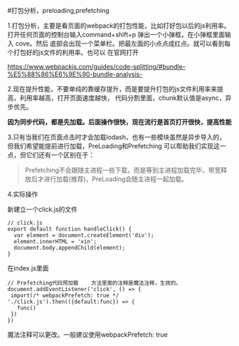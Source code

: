 #打包分析，preloading,prefetching

1.打包分析，主要是看页面的webpack的打包性能，比如打好包以后的js利用率。
打开任何页面的控制台输入command+shift+p  弹出一个小弹框，在小弹框里面输入 cove。然后
底部会出现一个菜单栏。把最左面的小点点成红点。就可以看到每个打包好的js文件的利用率。也可以
在官网打开

https://www.webpackjs.com/guides/code-splitting/#bundle-%E5%88%86%E6%9E%90-bundle-analysis-


2.现在提升性能，不要单纯的靠缓存提升，而是要提升打包的js文件利用率来提高，利用率越高，打开页面速度越快，
代码分割里面，chunk默认值是async，异步优先。

**因为同步代码，都是先加载。后面操作很快，现在流行是首页打开很快，提高性能**

3.只有当我们在页面点击时才会加载lodash，也有一些模块虽然是异步导入的，但我们希望能提前进行加载，PreLoading和Prefetching
可以帮助我们实现这一点，但它们还有一个区别在于：

> Prefetching不会跟随主进程一些下载，而是等到主进程加载完毕，带宽释放后才进行加载(推荐)，PreLoading会随主进程一起加载。


4.实际操作

新建立一个click.js的文件

```
// click.js
export default function handleClick() {
  var element = document.createElement('div');
  element.innerHTML = 'xin';
  document.body.appendChild(element);
}
```

在index.js里面

```
// Prefetching代码预加载    方法里面的注释是魔法注释，生效的。
document.addEventListener('click', () => {
 import(/* webpackPrefetch: true */ './click.js').then(({default:func}) => {
   func()
 }) 
})
```

魔法注释可以更改。一般建议使用webpackPrefetch: true